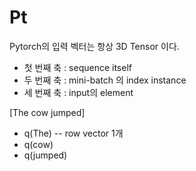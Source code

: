 # Pt #
Pytorch의 입력 벡터는 항상 3D Tensor 이다.
- 첫 번째 축 : sequence itself
- 두 번째 축 : mini-batch 의 index instance
- 세 번째 축 : input의 element

[The cow jumped]

- q(The)        -- row vector 1개
- q(cow)
- q(jumped)
